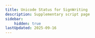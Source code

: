 ```yaml
---
title: Unicode Status for SignWriting
description: Supplementary script page
sidebar:
    hidden: true
lastUpdated: 2025-09-16
---
```



